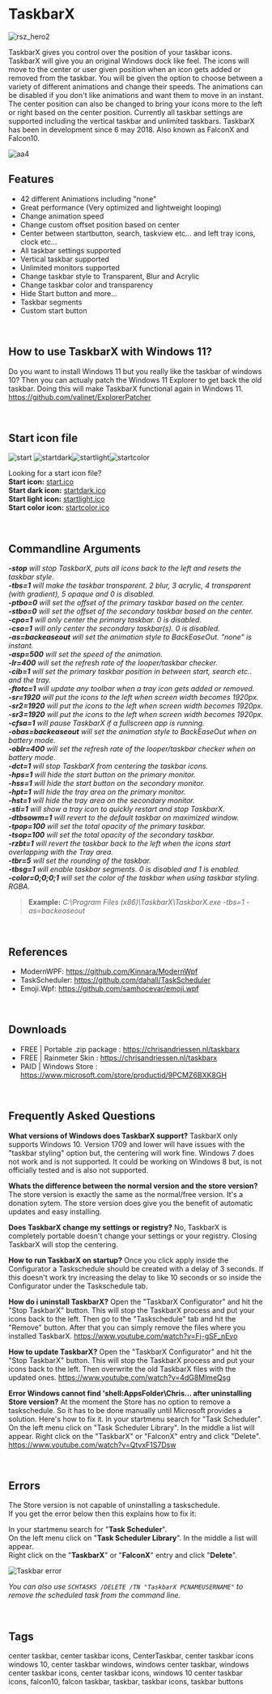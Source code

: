
# TaskbarX


![rsz_hero2](https://user-images.githubusercontent.com/50437199/90984468-6c5a1a00-e575-11ea-9af0-a874115e07e7.png)
  
TaskbarX gives you control over the position of your taskbar icons.
TaskbarX will give you an original Windows dock like feel. The icons will move to the center or user given position when an icon gets added or removed from the taskbar. You will be given the option to choose between a variety of different animations and change their speeds. The animations can be disabled if you don't like animations and want them to move in an instant. The center position can also be changed to bring your icons more to the left or right based on the center position. Currently all taskbar settings are supported including the vertical taskbar and unlimited taskbars.
TaskbarX has been in development since 6 may 2018. Also known as FalconX and Falcon10.
&nbsp;  
  
![aa4](https://user-images.githubusercontent.com/50437199/79305152-1c968280-7ef3-11ea-9eda-c97f61b758bd.png)
&nbsp;


## Features

- 42 different Animations including "none"
- Great performance (Very optimized and lightweight looping)
- Change animation speed
- Change custom offset position based on center
- Center between startbutton, search, taskview etc... and left tray icons, clock etc...
- All taskbar settings supported
- Vertical taskbar supported
- Unlimited monitors supported
- Change taskbar style to Transparent, Blur and Acrylic
- Change taskbar color and transparency
- Hide Start button and more...
- Taskbar segments
- Custom start button
  
  
&nbsp;



## How to use TaskbarX with Windows 11?
 
Do you want to install Windows 11 but you really like the taskbar of windows 10? Then you can actualy patch the Windows 11 Explorer to get back the old taskbar. Doing this will make TaskbarX functional again in Windows 11. https://github.com/valinet/ExplorerPatcher
  
  &nbsp;

  
## Start icon file

![start](https://user-images.githubusercontent.com/50437199/147479778-efed8dce-058e-408e-89f8-18b1bd4ecbf8.png) ![startdark](https://user-images.githubusercontent.com/50437199/147481351-0d90c00a-be6d-4ac7-bd76-d1557bd539a1.png)![startlight](https://user-images.githubusercontent.com/50437199/147481364-68a55a47-f527-4add-8ada-9f9a2a560b18.png)![startcolor](https://user-images.githubusercontent.com/50437199/147634252-ad73062f-6409-45d8-8a10-1362da4e226b.png)


Looking for a start icon file?  
**Start icon:** [start.ico](https://github.com/ChrisAnd1998/TaskbarX/releases/download/1.7.5.0/start.ico)  
**Start dark icon:** [startdark.ico](https://github.com/ChrisAnd1998/TaskbarX/releases/download/1.7.5.0/startdark.ico)  
**Start light icon:** [startlight.ico](https://github.com/ChrisAnd1998/TaskbarX/releases/download/1.7.5.0/startlight.ico)  
**Start color icon:** [startcolor.ico](https://github.com/ChrisAnd1998/TaskbarX/releases/download/1.7.5.0/startcolor.ico)  

  &nbsp;
  

## Commandline Arguments

_**-stop** will stop TaskbarX, puts all icons back to the left and resets the taskbar style.  
**-tbs=1** will make the taskbar transparent. 2 blur, 3 acrylic, 4 transparent (with gradient), 5 opaque and 0 is disabled.  
**-ptbo=0** will set the offset of the primary taskbar based on the center.  
**-stbo=0** will set the offset of the secondary taskbar based on the center.  
**-cpo=1** will only center the primary taskbar. 0 is disabled.  
**-cso=1** will only center the secondary taskbar(s). 0 is disabled.  
**-as=backeaseout** will set the animation style to BackEaseOut. "none" is instant.  
**-asp=500** will set the speed of the animation.  
**-lr=400** will set the refresh rate of the looper/taskbar checker.  
**-cib=1** will set the primary taskbar position in between start, search etc.. and the tray.  
**-ftotc=1** will update any toolbar when a tray icon gets added or removed.  
**-sr=1920** will put the icons to the left when screen width becomes 1920px.  
**-sr2=1920** will put the icons to the left when screen width becomes 1920px.  
**-sr3=1920** will put the icons to the left when screen width becomes 1920px.  
**-cfsa=1** will pause TaskbarX if a fullscreen app is running.  
**-obas=backeaseout** will set the animation style to BackEaseOut when on battery mode.  
**-oblr=400** will set the refresh rate of the looper/taskbar checker when on battery mode.  
**-dct=1** will stop TaskbarX from centering the taskbar icons.  
**-hps=1** will hide the start button on the primary monitor.  
**-hss=1** will hide the start button on the secondary monitor.  
**-hpt=1** will hide the tray area on the primary monitor.  
**-hst=1** will hide the tray area on the secondary monitor.  
**-sti=1** will show a tray icon to quickly restart and stop TaskbarX.  
**-dtbsowm=1** will revert to the default taskbar on maximized window.  
**-tpop=100** will set the total opacity of the primary taskbar.  
**-tsop=100** will set the total opacity of the secondary taskbar.  
**-rzbt=1** will revert the taskbar back to the left when the icons start overlapping with the Tray area.  
**-tbr=5** will set the rounding of the taskbar.  
**-tbsg=1** will enable taskbar segments. 0 is disabled and 1 is enabled.  
**-color=0;0;0;1** will set the color of the taskbar when using taskbar styling. RGBA._
  
> **Example:** _C:\Program Files (x86)\TaskbarX\TaskbarX.exe -tbs=1 -as=backeaseout_


  
&nbsp;

## References

- ModernWPF:  https://github.com/Kinnara/ModernWpf  
- TaskScheduler:  https://github.com/dahall/TaskScheduler  
- Emoji.Wpf:  https://github.com/samhocevar/emoji.wpf  

&nbsp;


## Downloads

- FREE | Portable .zip package : https://chrisandriessen.nl/taskbarx 
- FREE | Rainmeter Skin : https://chrisandriessen.nl/taskbarx 
- PAID | Windows Store : https://www.microsoft.com/store/productid/9PCMZ6BXK8GH
  
  
&nbsp;



## Frequently Asked Questions

**What versions of Windows does TaskbarX support?** TaskbarX only supports Windows 10. Version 1709 and lower will have issues with the "taskbar styling" option but, the centering will work fine. Windows 7 does not work and is not supported. It could be working on Windows 8 but, is not officially tested and is also not supported.  



**Whats the difference between the normal version and the store version?** The store version is exactly the same as the normal/free version. It's a donation sytem. The store version does give you the benefit of automatic updates and easy installing.  



**Does TaskbarX change my settings or registry?** No, TaskbarX is completely portable doesn't change your settings or your registry. Closing TaskbarX will stop the centering.  



**How to run TaskbarX on startup?** Once you click apply inside the Configurator a Taskschedule should be created with a delay of 3 seconds. If this doesn't work try increasing the delay to like 10 seconds or so inside the Configurator under the Taskschedule tab.  



**How do i uninstall TaskbarX?** Open the "TaskbarX Configurator" and hit the "Stop TaskbarX" button. This will stop the TaskbarX process and put your icons back to the left. Then go to the "Taskschedule" tab and hit the "Remove" button. After that you can simply remove the files where you installed TaskbarX. https://www.youtube.com/watch?v=Fj-gSF_nEyo  



**How to update TaskbarX?** Open the "TaskbarX Configurator" and hit the "Stop TaskbarX" button. This will stop the TaskbarX process and put your icons back to the left. Then overwrite the old TaskbarX files with the updated ones. https://www.youtube.com/watch?v=4dG8MlmeQsg  



**Error Windows cannot find 'shell:AppsFolder\Chris... after uninstalling Store version?** At the moment the Store has no option to remove a taskschedule. So it has to be done manually until Microsoft provides a solution. Here's how to fix it. In your startmenu search for "Task Scheduler". On the left menu click on "Task Scheduler Library". In the middle a list will appear. Right click on the "TaskbarX" or "FalconX" entry and click "Delete". https://www.youtube.com/watch?v=QtvxF1S7Dsw  


&nbsp;



## Errors

The Store version is not capable of uninstalling a taskschedule.   
If you get the error below then this explains how to fix it:

In your startmenu search for "**Task Scheduler**".  
On the left menu click on "**Task Scheduler Library**". In the middle a list will appear.  
Right click on the "**TaskbarX**" or "**FalconX**" entry and click "**Delete**".  

![Taskbar error](https://user-images.githubusercontent.com/50437199/80919928-e0757580-8d6c-11ea-9106-b0b1ff33f740.png)

_You can also use `SCHTASKS /DELETE /TN "TaskbarX PCNAMEUSERNAME"` to remove the scheduled task from the command line._

&nbsp;


## Tags
center taskbar, center taskbar icons, CenterTaskbar, center taskbar icons windows 10, center taskbar windows, windows center taskbar, windows center taskbar icons, center taskbar icons, windows 10 center taskbar icons, falcon10, falcon taskbar, taskbar, taskbar icons, taskbar buttons
